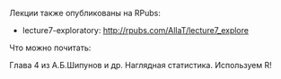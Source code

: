 Лекции также опубликованы на RPubs:

* lecture7-exploratory: http://rpubs.com/AllaT/lecture7_explore

Что можно почитать:

Глава 4 из А.Б.Шипунов и др. Наглядная статистика. Используем R!